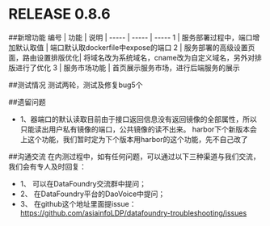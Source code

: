 # RELEASE 0.8.6
##新增功能
编号 | 功能 | 说明 | 
----- | ----- | ----- 
1 |  服务部署过程中，端口增加默认取值 | 端口默认取dockerfile中expose的端口 
2	|  服务部署的高级设置页面，路由设置排版优化| 将域名改为系统域名，cname改为自定义域名，另外对排版进行了优化
3	 | 服务市场功能 | 首页展示服务市场，进行后端服务的展示	


##测试情况
测试两轮，测试及修复bug5个

##遗留问题
- 1、器端口的默认读取目前由于接口返回信息没有返回镜像的全部属性，所以只能读出用户私有镜像的端口，公共镜像的读不出来。
    harbor下个新版本会上这个功能，我们暂时定为下个版本用harbor的这个功能，先不自己改了


##沟通交流
在内测过程中，如有任何问题，可以通过以下三种渠道与我们交流，我们会有专人及时回复：
- 1、 可以在DataFoundry交流群中提问；
- 2、 在DataFoundry平台的DaoVoice中提问；
- 3、 在github这个地址里面提issue：https://github.com/asiainfoLDP/datafoundry-troubleshooting/issues
 
 





